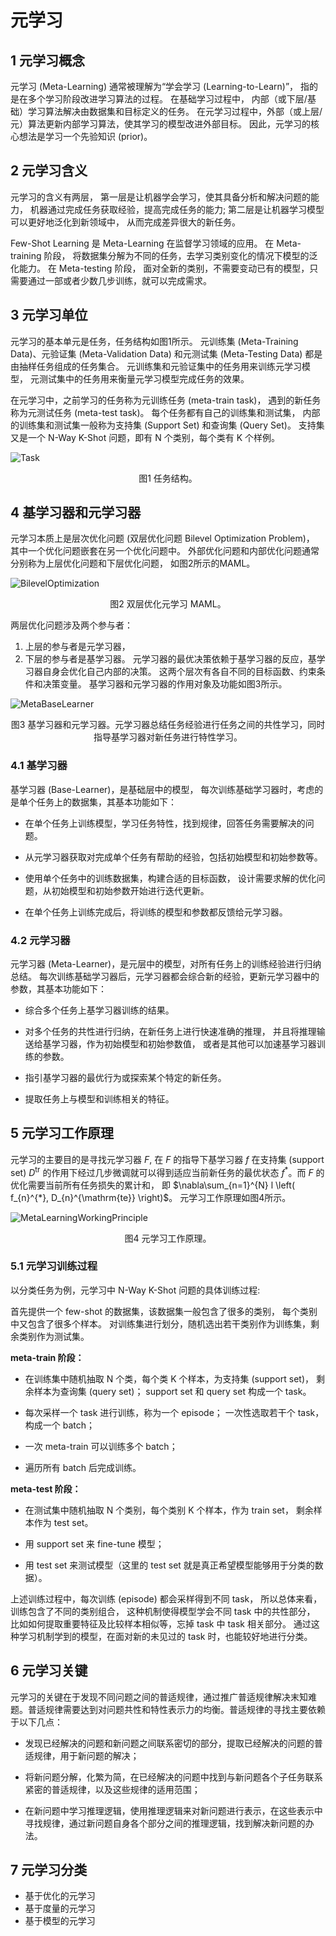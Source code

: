 # 元学习


## 1 元学习概念

元学习 (Meta-Learning) 通常被理解为“学会学习 (Learning-to-Learn)”，
指的是在多个学习阶段改进学习算法的过程。
在基础学习过程中，
内部（或下层/基础）学习算法解决由数据集和目标定义的任务。
在元学习过程中，外部（或上层/元）算法更新内部学习算法，使其学习的模型改进外部目标。
因此，元学习的核心想法是学习一个先验知识 (prior)。


## 2 元学习含义

元学习的含义有两层，
第一层是让机器学会学习，使其具备分析和解决问题的能力，
机器通过完成任务获取经验，提高完成任务的能力; 
第二层是让机器学习模型可以更好地泛化到新领域中，
从而完成差异很大的新任务。

Few-Shot Learning 是 Meta-Learning 在监督学习领域的应用。
在 Meta-training 阶段，
将数据集分解为不同的任务，去学习类别变化的情况下模型的泛化能力。
在 Meta-testing 阶段，
面对全新的类别，不需要变动已有的模型，只需要通过一部或者少数几步训练，就可以完成需求。


## 3 元学习单位

元学习的基本单元是任务，任务结构如图1所示。
元训练集 (Meta-Training Data)、元验证集 (Meta-Validation Data) 和元测试集 (Meta-Testing Data) 都是由抽样任务组成的任务集合。
元训练集和元验证集中的任务用来训练元学习模型，
元测试集中的任务用来衡量元学习模型完成任务的效果。

在元学习中，之前学习的任务称为元训练任务 (meta-train task)，
遇到的新任务称为元测试任务 (meta-test task)。
每个任务都有自己的训练集和测试集，
内部的训练集和测试集一般称为支持集 (Support Set) 和查询集 (Query Set)。
支持集又是一个 N-Way K-Shot 问题，即有 N 个类别，每个类有 K 个样例。 

![Task](../../images/meta_learning/preliminaries/Task.png)
<center>
图1 任务结构。
</center>


## 4 基学习器和元学习器

元学习本质上是层次优化问题 (双层优化问题 Bilevel Optimization Problem)，
其中一个优化问题嵌套在另一个优化问题中。
外部优化问题和内部优化问题通常分别称为上层优化问题和下层优化问题，
如图2所示的MAML。

![BilevelOptimization](../../images/meta_learning/preliminaries/BilevelOptimization.png)
<center>
图2 双层优化元学习 MAML。
</center>

两层优化问题涉及两个参与者：
1) 上层的参与者是元学习器，
2) 下层的参与者是基学习器。
元学习器的最优决策依赖于基学习器的反应，基学习器自身会优化自己内部的决策。
这两个层次有各自不同的目标函数、约束条件和决策变量。
基学习器和元学习器的作用对象及功能如图3所示。

![MetaBaseLearner](../../images/meta_learning/preliminaries/MetaBaseLearner.png)
<center>
图3 基学习器和元学习器。元学习器总结任务经验进行任务之间的共性学习，同时指导基学习器对新任务进行特性学习。 
</center>

### 4.1 基学习器

基学习器 (Base-Learner)，是基础层中的模型，
每次训练基础学习器时，考虑的是单个任务上的数据集，其基本功能如下：

- 在单个任务上训练模型，学习任务特性，找到规律，回答任务需要解决的问题。

- 从元学习器获取对完成单个任务有帮助的经验，包括初始模型和初始参数等。

- 使用单个任务中的训练数据集，构建合适的目标函数，
设计需要求解的优化问题，从初始模型和初始参数开始进行迭代更新。

- 在单个任务上训练完成后，将训练的模型和参数都反馈给元学习器。

### 4.2 元学习器

元学习器 (Meta-Learner)，是元层中的模型，对所有任务上的训练经验进行归纳总结。
每次训练基础学习器后，元学习器都会综合新的经验，更新元学习器中的参数，其基本功能如下：

- 综合多个任务上基学习器训练的结果。

- 对多个任务的共性进行归纳，在新任务上进行快速准确的推理，
并且将推理输送给基学习器，作为初始模型和初始参数值，
或者是其他可以加速基学习器训练的参数。

- 指引基学习器的最优行为或探索某个特定的新任务。

- 提取任务上与模型和训练相关的特征。


## 5 元学习工作原理

元学习的主要目的是寻找元学习器 $F$, 
在 $F$ 的指导下基学习器 $f$ 在支持集 (support set) $D^{\mathrm{tr}}$ 的作用下经过几步微调就可以得到适应当前新任务的最优状态 $f^{*}$。而 $F$ 的优化需要当前所有任务损失的累计和，
即 $\nabla\sum_{n=1}^{N} l \left( f_{n}^{*}, D_{n}^{\mathrm{te}} \right)$。
元学习工作原理如图4所示。

![MetaLearningWorkingPrinciple](../../images/meta_learning/preliminaries/MetaLearningWorkingPrinciple.png)
<center>
图4 元学习工作原理。 
</center>

### 5.1 元学习训练过程

以分类任务为例，元学习中 N-Way K-Shot 问题的具体训练过程:

首先提供一个 few-shot 的数据集，该数据集一般包含了很多的类别，
每个类别中又包含了很多个样本。
对训练集进行划分，随机选出若干类别作为训练集，剩余类别作为测试集。

**meta-train 阶段：**

- 在训练集中随机抽取 N 个类，每个类 K 个样本，为支持集 (support set)，
剩余样本为查询集 (query set)；
support set 和 query set 构成一个 task。

- 每次采样一个 task 进行训练，称为一个 episode；
一次性选取若干个 task，构成一个 batch；

- 一次 meta-train 可以训练多个 batch；

- 遍历所有 batch 后完成训练。

**meta-test 阶段：**

- 在测试集中随机抽取 N 个类别，每个类别 K 个样本，作为 train set，
剩余样本作为 test set。

- 用 support set 来 fine-tune 模型；

- 用 test set 来测试模型（这里的 test set 就是真正希望模型能够用于分类的数据）。

上述训练过程中，每次训练 (episode) 都会采样得到不同 task，
所以总体来看，训练包含了不同的类别组合，
这种机制使得模型学会不同 task 中的共性部分，
比如如何提取重要特征及比较样本相似等，忘掉 task 中 task 相关部分。
通过这种学习机制学到的模型，在面对新的未见过的 task 时，也能较好地进行分类。


## 6 元学习关键

元学习的关键在于发现不同问题之间的普适规律，通过推广普适规律解决末知难题。普适规律需要达到对问题共性和特性表示力的均衡。普适规律的寻找主要依赖于以下几点：

- 发现已经解决的问题和新问题之间联系密切的部分，提取已经解决的问题的普适规律，用于新问题的解决；

- 将新问题分解，化繁为简，在已经解决的问题中找到与新问题各个子任务联系紧密的普适规律，以及这些规律的适用范围；

- 在新问题中学习推理逻辑，使用推理逻辑来对新问题进行表示，在这些表示中寻找规律，通过新问题自身各个部分之间的推理逻辑，找到解决新问题的办法。


## 7 元学习分类

- 基于优化的元学习
- 基于度量的元学习
- 基于模型的元学习
